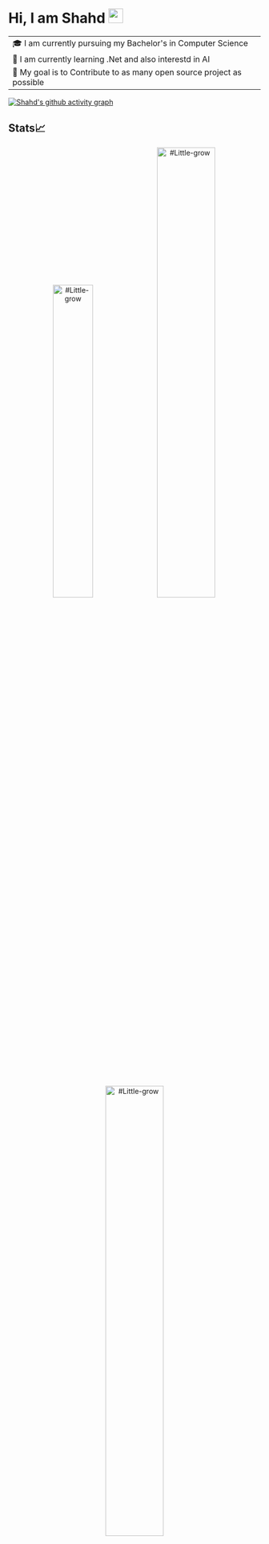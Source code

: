 # Hi, I am Shahd <img src="https://github.com/TheDudeThatCode/TheDudeThatCode/blob/master/Assets/Hi.gif" width="29px">

<table>
 <tr>
  <td valign="crnter">
   🎓 I am currently pursuing my Bachelor's in Computer Science
  </td> 
 </tr> 

  <tr>
  <td>
   🌱 I am currently learning .Net and also interestd in AI
  </td>
  </tr>
 
 <tr>
  <td>
   🎯 My goal is to Contribute to as many open source project as possible 
  </td>
 </tr> 
</table>

[![Shahd's github activity graph](https://github-readme-activity-graph.cyclic.app/graph?username=Little-grow)](https://github.com/ashutosh00710/github-readme-activity-graph)

## Stats📈
<p align="center">
<img width="40%" src="https://github-readme-stats.vercel.app/api/top-langs?username=#Little-grow&show_icons=true&theme=dracula&title_color=ff8000&text_color=ffffff&bg_color=6a6a6a&locale=en&layout=compact&hide_border=true" alt="#Little-grow" /> 
<img width="48%" src="https://github-readme-stats.vercel.app/api?username=#your-username&show_icons=true&theme=dracula&title_color=ff8000&text_color=ffffff&bg_color=6a6a6a&locale=en&hide_border=true" alt="#Little-grow" />
<img width="48%" src="https://github-readme-streak-stats.herokuapp.com/?user=#your-username&theme=highcontrast&hide_border=true" alt="#Little-grow" />
</p>